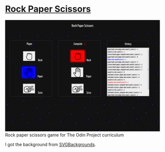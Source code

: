# [Rock Paper Scissors](https://edands.github.io/rock-paper-scissors/)
![game-screenshot](https://raw.githubusercontent.com/Edands/rock-paper-scissors/master/resources/Rock%20Paper%20Scissors.png)
Rock paper scissors game for The Odin Project curriculum

I got the background from [SVGBackgrounds](https://www.svgbackgrounds.com/).


